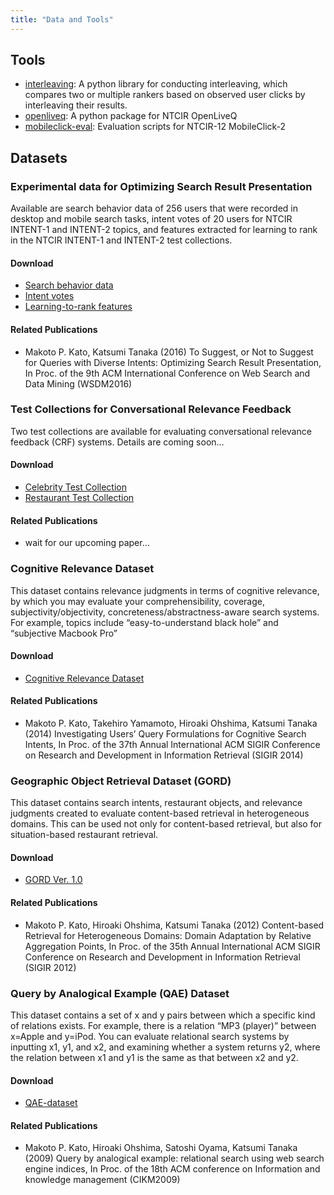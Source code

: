 ```yaml
---
title: "Data and Tools"
---
```


## Tools

- [interleaving](https://github.com/mpkato/interleaving): A python library for conducting interleaving, which compares two or multiple rankers based on observed user clicks by interleaving their results.
- [openliveq](https://github.com/mpkato/openliveq): A python package for NTCIR OpenLiveQ
- [mobileclick-eval](https://github.com/mpkato/mobileclick-eval): Evaluation scripts for NTCIR-12 MobileClick-2

## Datasets
### Experimental data for Optimizing Search Result Presentation
Available are search behavior data of 256 users that were recorded in desktop and mobile search tasks, intent votes of 20 users for NTCIR INTENT-1 and INTENT-2 topics,
and features extracted for learning to rank in the NTCIR INTENT-1 and INTENT-2 test collections.

#### Download
- [Search behavior data](https://www.dropbox.com/s/bs6abx0kfntdcwl/search_behavior_data.tar.gz)
- [Intent votes](https://www.dropbox.com/s/jfobsd6oqsdblyw/intent_votes.tar.gz)
- [Learning-to-rank features](https://www.dropbox.com/s/om2dthrihfsrr3r/learning_to_rank.tar.gz)

#### Related Publications
- Makoto P. Kato, Katsumi Tanaka (2016) To Suggest, or Not to Suggest for Queries with Diverse Intents: Optimizing Search Result Presentation, In Proc. of the 9th ACM International Conference on Web Search and Data Mining (WSDM2016)

### Test Collections for Conversational Relevance Feedback
Two test collections are available for evaluating conversational relevance feedback (CRF) systems. Details are coming soon…

#### Download
- [Celebrity Test Collection](https://www.dropbox.com/s/l7ndf3ut8mr9l7l/celebrity.tar.gz)
- [Restaurant Test Collection](https://www.dropbox.com/s/glh4ehgjagjtcp6/restaurant.tar.gz)

#### Related Publications
- wait for our upcoming paper…

### Cognitive Relevance Dataset
This dataset contains relevance judgments in terms of cognitive relevance, by which you may evaluate your comprehensibility, coverage, subjectivity/objectivity, concreteness/abstractness-aware search systems. For example, topics include “easy-to-understand black hole” and “subjective Macbook Pro”

#### Download
- [Cognitive Relevance Dataset](https://www.dropbox.com/s/vebpo8j6lyqr101/CognitiveRelevanceDataset.zip)

#### Related Publications
- Makoto P. Kato, Takehiro Yamamoto, Hiroaki Ohshima, Katsumi Tanaka (2014) Investigating Users’ Query Formulations for Cognitive Search Intents, In Proc. of the 37th Annual International ACM SIGIR Conference on Research and Development in Information Retrieval (SIGIR 2014)

### Geographic Object Retrieval Dataset (GORD)
This dataset contains search intents, restaurant objects, and relevance judgments created to evaluate content-based retrieval in heterogeneous domains. This can be used not only for content-based retrieval, but also for situation-based restaurant retrieval.

#### Download
- [GORD Ver. 1.0](https://www.dropbox.com/s/0fxjtfimmc81mft/GORD.v1.0.zip)

#### Related Publications
- Makoto P. Kato, Hiroaki Ohshima, Katsumi Tanaka (2012) Content-based Retrieval for Heterogeneous Domains: Domain Adaptation by Relative Aggregation Points, In Proc. of the 35th Annual International ACM SIGIR Conference on Research and Development in Information Retrieval (SIGIR 2012)


### Query by Analogical Example (QAE) Dataset
This dataset contains a set of x and y pairs between which a specific kind of relations exists. For example, there is a relation “MP3 (player)” between x=Apple and y=iPod. You can evaluate relational search systems by inputting x1, y1, and x2, and examining whether a system returns y2, where the relation between x1 and y1 is the same as that between x2 and y2.

#### Download
- [QAE-dataset](https://www.dropbox.com/s/jl68d0pd85l04eh/QAE-dataset.zip)

#### Related Publications
- Makoto P. Kato, Hiroaki Ohshima, Satoshi Oyama, Katsumi Tanaka (2009) Query by analogical example: relational search using web search engine indices, In Proc. of the 18th ACM conference on Information and knowledge management (CIKM2009)
